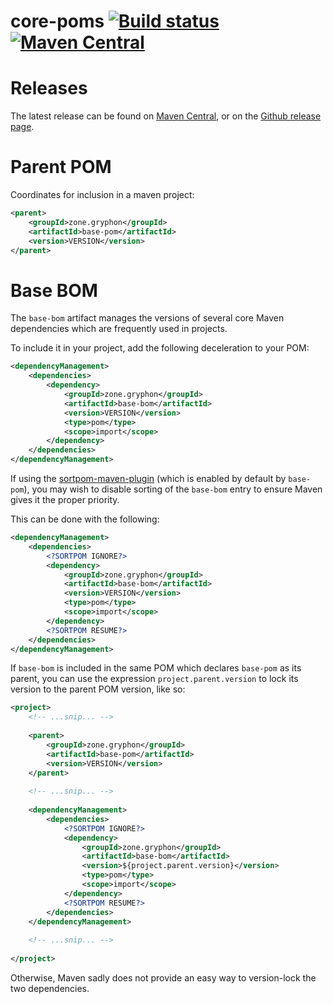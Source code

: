 # core-poms [![Build status][build-icon]][build-link] [![Maven Central][mvn-central-icon]][mvn-central-link]

[build-link]: https://jenkins.gryphon.zone/job/gryphon-zone/job/core-poms/job/master/
[build-icon]: https://jenkins.gryphon.zone/buildStatus/icon?job=gryphon-zone%2Fcore-poms%2Fmaster

[mvn-central-icon]: https://maven-badges.herokuapp.com/maven-central/zone.gryphon/base-pom/badge.png
[mvn-central-link]: https://search.maven.org/artifact/zone.gryphon/base-pom/

[github-releases]: https://github.com/gryphon-zone/core-poms/releases/latest

[sortpom-maven-plugin]: https://github.com/Ekryd/sortpom

# Releases
The latest release can be found on [Maven Central][mvn-central-link], or on the [Github release page][github-releases].

# Parent POM

Coordinates for inclusion in a maven project:

```xml
<parent>
    <groupId>zone.gryphon</groupId>
    <artifactId>base-pom</artifactId>
    <version>VERSION</version>
</parent>
```

# Base BOM
The `base-bom` artifact manages the versions of several core Maven dependencies which are frequently used in projects.

To include it in your project, add the following deceleration to your POM:
```xml
<dependencyManagement>
    <dependencies>
        <dependency>
            <groupId>zone.gryphon</groupId>
            <artifactId>base-bom</artifactId>
            <version>VERSION</version>
            <type>pom</type>
            <scope>import</scope>
        </dependency>
    </dependencies>
</dependencyManagement>
```

If using the [sortpom-maven-plugin][sortpom-maven-plugin] (which is enabled by default by `base-pom`),
you may wish to disable sorting of the `base-bom` entry to ensure Maven gives it the proper priority.
  
This can be done with the following:
```xml
<dependencyManagement>
    <dependencies>
        <?SORTPOM IGNORE?>
        <dependency>
            <groupId>zone.gryphon</groupId>
            <artifactId>base-bom</artifactId>
            <version>VERSION</version>
            <type>pom</type>
            <scope>import</scope>
        </dependency>
        <?SORTPOM RESUME?>
    </dependencies>
</dependencyManagement>
```

If `base-bom` is included in the same POM which declares `base-pom` as its parent, you can use the expression
`project.parent.version` to lock its version to the parent POM version, like so:
```xml
<project>
    <!-- ...snip... -->
    
    <parent>
        <groupId>zone.gryphon</groupId>
        <artifactId>base-pom</artifactId>
        <version>VERSION</version>
    </parent>
    
    <!-- ...snip... -->
    
    <dependencyManagement>
        <dependencies>
            <?SORTPOM IGNORE?>
            <dependency>
                <groupId>zone.gryphon</groupId>
                <artifactId>base-bom</artifactId>
                <version>${project.parent.version}</version>
                <type>pom</type>
                <scope>import</scope>
            </dependency>
            <?SORTPOM RESUME?>
        </dependencies>
    </dependencyManagement>
    
    <!-- ...snip... -->
    
</project>
```

Otherwise, Maven sadly does not provide an easy way to version-lock the two dependencies.
 
